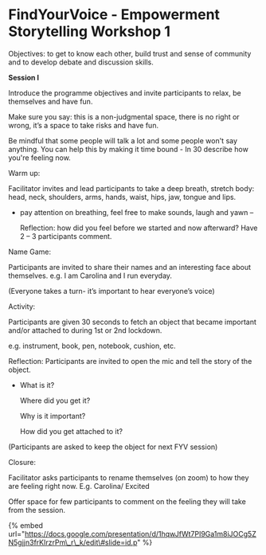 # FindYourVoice - Empowerment Storytelling Workshop 1

Objectives: to get to know each other, build trust and sense of community and to develop debate and discussion skills.

**Session I**

Introduce the programme objectives and invite participants to relax, be themselves and have fun. 

Make sure you say: this is a non-judgmental space, there is no right or wrong, it’s a space to take risks and have fun.

Be mindful that some people will talk a lot and some people won't say anything. You can help this by making it time bound - In 30 describe how you're feeling now. 



Warm up:

Facilitator invites and lead participants to take a deep breath, stretch body: head, neck, shoulders, arms, hands, waist, hips, jaw, tongue and lips.

* pay attention on breathing, feel free to make sounds, laugh and yawn –

  Reflection: how did you feel before we started and now afterward? Have 2 – 3 participants comment.

Name Game:

Participants are invited to share their names and an interesting face about themselves.  e.g. I am Carolina and I run everyday.

\(Everyone takes a turn- it’s important to hear everyone’s voice\)

Activity:

Participants are given 30 seconds to fetch an object that became important and/or attached to during 1st or 2nd lockdown.

e.g. instrument, book, pen, notebook, cushion, etc.

Reflection: Participants are invited to open the mic and tell the story of the object.

* What is it? 

  Where did you get it? 

  Why is it important? 

  How did you get attached to it? 

\(Participants are asked to keep the object for next FYV session\)

Closure:

Facilitator asks participants to rename themselves \(on zoom\) to how they are feeling right now. E.g. Carolina/ Excited

Offer space for few participants to comment on the feeling they will take from the session.

{% embed url="https://docs.google.com/presentation/d/1hqwJfWt7PI9Ga1m8iJOCg5ZN5gjjn3frKIrzrPm\_r\_k/edit\#slide=id.p" %}



